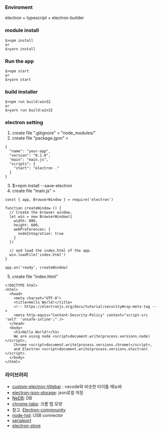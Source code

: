 ### Enviroment

electron + typescript + electron-builder

### module install
```
$>npm install
or
$>yarn install
```

### Run the app
```
$>npm start
or
$>yarn start
```

### build installer
```
$>npm run build:win32
or
$>yarn run build:win32
```

### electron setting

1. create file ".gitignore" > "node_modules/"
2. create file "package.jgon" >
```
{
  "name": "your-app",
  "version": "0.1.0",
  "main": "main.js",
  "scripts": {
    "start": "electron ."
  }
}
```
3. $>npm install --save-electron
4. create file "main.js" >
```
const { app, BrowserWindow } = require('electron')

function createWindow () {
  // Create the browser window.
  let win = new BrowserWindow({
    width: 800,
    height: 600,
    webPreferences: {
      nodeIntegration: true
    }
  })

  // and load the index.html of the app.
  win.loadFile('index.html')
}

app.on('ready', createWindow)
```

5. create file "index.html" 
```
<!DOCTYPE html>
<html>
  <head>
    <meta charset="UTF-8">
    <title>Hello World!</title>
    <!-- https://electronjs.org/docs/tutorial/security#csp-meta-tag -->
    <meta http-equiv="Content-Security-Policy" content="script-src 'self' 'unsafe-inline';" />
  </head>
  <body>
    <h1>Hello World!</h1>
    We are using node <script>document.write(process.versions.node)</script>,
    Chrome <script>document.write(process.versions.chrome)</script>,
    and Electron <script>document.write(process.versions.electron)</script>.
  </body>
</html>
```

### 라이브러리

- [custom-electron-titlebar](https://github.com/AlexTorresSk/custom-electron-titlebar#readme) : vscode와 비슷한 타이틀 메뉴바
- [electron-json-storage](https://github.com/jviotti/electron-json-storage): json로컬 저장
- [NeDB](https://github.com/louischatriot/nedb): DB
- [chrome-tabs](https://github.com/adamschwartz/chrome-tabs): 크롬 탭 모양
- 참고. [Electron-commnunity](https://www.electronjs.org/community#boilerplates)
- [node-hid](https://github.com/node-hid/node-hid): USB connector
- [serialport](https://serialport.io/)
- [electron-store](https://github.com/sindresorhus/electron-store)